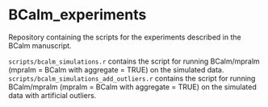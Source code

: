 # BCalm_experiments
Repository containing the scripts for the experiments described in the BCalm manuscript.

```scripts/bcalm_simulations.r``` contains the script for running BCalm/mpralm (mpralm = BCalm with aggregate = TRUE) on the simulated data.  
```scripts/bcalm_simulations_add_outliers.r``` contains the script for running BCalm/mpralm (mpralm = BCalm with aggregate = TRUE) on the simulated data with artificial outliers.